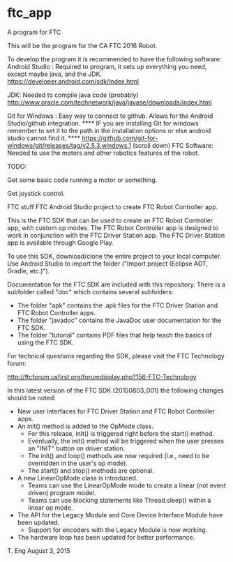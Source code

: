 # ftc_app

A program for FTC

This will be the program for the CA FTC 2016 Robot.

To develop the program it is recommended to have the following software: Android Studio : Required to program, it sets up everything you need, except maybe java, and the JDK. https://developer.android.com/sdk/index.html

JDK: Needed to compile java code (probably) http://www.oracle.com/technetwork/java/javase/downloads/index.html

Git for Windows : Easy way to connect to github. Allows for the Android Studio/github integration. **** IF you are installing Git for windows remember to set it to the path in the installation options or else android studio cannot find it. **** https://github.com/git-for-windows/git/releases/tag/v2.5.3.windows.1 (scroll down) FTC Software: Needed to use the motors and other robotics features of the robot.

TODO:

Get some basic code running a motor or something.

Get joystick control.





FTC stuff 
FTC Android Studio project to create FTC Robot Controller app.

This is the FTC SDK that can be used to create an FTC Robot Controller app, with custom op modes.
The FTC Robot Controller app is designed to work in conjunction with the FTC Driver Station app.
The FTC Driver Station app is available through Google Play.

To use this SDK, download/clone the entire project to your local computer.
Use Android Studio to import the folder  ("Import project (Eclipse ADT, Gradle, etc.)").

Documentation for the FTC SDK are included with this repository.  There is a subfolder called "doc" which contains several subfolders:

 * The folder "apk" contains the .apk files for the FTC Driver Station and FTC Robot Controller apps.
 * The folder "javadoc" contains the JavaDoc user documentation for the FTC SDK.
 * The folder "tutorial" contains PDF files that help teach the basics of using the FTC SDK.

For technical questions regarding the SDK, please visit the FTC Technology forum:

  http://ftcforum.usfirst.org/forumdisplay.php?156-FTC-Technology

In this latest version of the FTC SDK (20150803_001) the following changes should be noted:

 * New user interfaces for FTC Driver Station and FTC Robot Controller apps.
 * An init() method is added to the OpMode class.
   - For this release, init() is triggered right before the start() method.
   - Eventually, the init() method will be triggered when the user presses an "INIT" button on driver station.
   - The init() and loop() methods are now required (i.e., need to be overridden in the user's op mode).
   - The start() and stop() methods are optional.
 * A new LinearOpMode class is introduced.
   - Teams can use the LinearOpMode mode to create a linear (not event driven) program model.
   - Teams can use blocking statements like Thread.sleep() within a linear op mode.
 * The API for the Legacy Module and Core Device Interface Module have been updated.
   - Support for encoders with the Legacy Module is now working.
 * The hardware loop has been updated for better performance.


T. Eng
August 3, 2015

